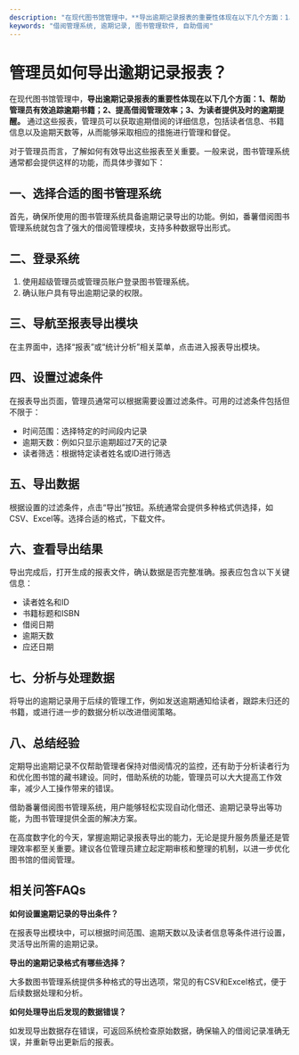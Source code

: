 ```yaml
---
description: "在现代图书馆管理中，**导出逾期记录报表的重要性体现在以下几个方面：1、帮助管理员有效追踪逾期书籍；2、提高借阅管理效率；3、为读者提供及时的逾期提醒。** 通过这些报表，管理员可以获取逾期借阅的详细信息，包括读者信息、书籍信息以及逾期天数等，从而能够采取相应的措施进行管理和督促。"
keywords: "借阅管理系统, 逾期记录, 图书管理软件, 自助借阅"
---
```

# 管理员如何导出逾期记录报表？

在现代图书馆管理中，**导出逾期记录报表的重要性体现在以下几个方面：1、帮助管理员有效追踪逾期书籍；2、提高借阅管理效率；3、为读者提供及时的逾期提醒。** 通过这些报表，管理员可以获取逾期借阅的详细信息，包括读者信息、书籍信息以及逾期天数等，从而能够采取相应的措施进行管理和督促。

对于管理员而言，了解如何有效导出这些报表至关重要。一般来说，图书管理系统通常都会提供这样的功能，而具体步骤如下：

## **一、选择合适的图书管理系统**

首先，确保所使用的图书管理系统具备逾期记录导出的功能。例如，番薯借阅图书管理系统就包含了强大的借阅管理模块，支持多种数据导出形式。

## **二、登录系统**

1. 使用超级管理员或管理员账户登录图书管理系统。
2. 确认账户具有导出逾期记录的权限。

## **三、导航至报表导出模块**

在主界面中，选择“报表”或“统计分析”相关菜单，点击进入报表导出模块。

## **四、设置过滤条件**

在报表导出页面，管理员通常可以根据需要设置过滤条件。可用的过滤条件包括但不限于：
- 时间范围：选择特定的时间段内记录
- 逾期天数：例如只显示逾期超过7天的记录
- 读者筛选：根据特定读者姓名或ID进行筛选

## **五、导出数据**

根据设置的过滤条件，点击“导出”按钮。系统通常会提供多种格式供选择，如CSV、Excel等。选择合适的格式，下载文件。

## **六、查看导出结果**

导出完成后，打开生成的报表文件，确认数据是否完整准确。报表应包含以下关键信息：
- 读者姓名和ID
- 书籍标题和ISBN
- 借阅日期
- 逾期天数
- 应还日期

## **七、分析与处理数据**

将导出的逾期记录用于后续的管理工作，例如发送逾期通知给读者，跟踪未归还的书籍，或进行进一步的数据分析以改进借阅策略。

## **八、总结经验**

定期导出逾期记录不仅帮助管理者保持对借阅情况的监控，还有助于分析读者行为和优化图书馆的藏书建设。同时，借助系统的功能，管理员可以大大提高工作效率，减少人工操作带来的错误。

借助番薯借阅图书管理系统，用户能够轻松实现自动化借还、逾期记录导出等功能，为图书管理提供全面的解决方案。

在高度数字化的今天，掌握逾期记录报表导出的能力，无论是提升服务质量还是管理效率都至关重要。建议各位管理员建立起定期审核和整理的机制，以进一步优化图书馆的借阅管理。

## 相关问答FAQs

**如何设置逾期记录的导出条件？**

在报表导出模块中，可以根据时间范围、逾期天数以及读者信息等条件进行设置，灵活导出所需的逾期记录。

**导出的逾期记录格式有哪些选择？**

大多数图书管理系统提供多种格式的导出选项，常见的有CSV和Excel格式，便于后续数据处理和分析。

**如何处理导出后发现的数据错误？**

如发现导出数据存在错误，可返回系统检查原始数据，确保输入的借阅记录准确无误，并重新导出更新后的报表。
